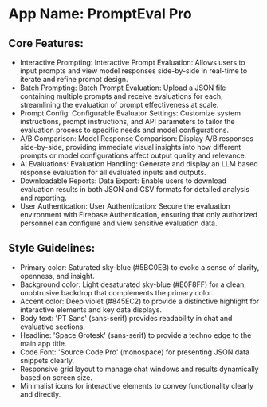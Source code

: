 # **App Name**: PromptEval Pro

## Core Features:

- Interactive Prompting: Interactive Prompt Evaluation: Allows users to input prompts and view model responses side-by-side in real-time to iterate and refine prompt design.
- Batch Prompting: Batch Prompt Evaluation: Upload a JSON file containing multiple prompts and receive evaluations for each, streamlining the evaluation of prompt effectiveness at scale.
- Prompt Config: Configurable Evaluator Settings: Customize system instructions, prompt instructions, and API parameters to tailor the evaluation process to specific needs and model configurations.
- A/B Comparison: Model Response Comparison: Display A/B responses side-by-side, providing immediate visual insights into how different prompts or model configurations affect output quality and relevance.
- AI Evaluations: Evaluation Handling: Generate and display an LLM based response evaluation for all evaluated inputs and outputs.
- Downloadable Reports: Data Export: Enable users to download evaluation results in both JSON and CSV formats for detailed analysis and reporting.
- User Authentication: User Authentication: Secure the evaluation environment with Firebase Authentication, ensuring that only authorized personnel can configure and view sensitive evaluation data.

## Style Guidelines:

- Primary color: Saturated sky-blue (#5BC0EB) to evoke a sense of clarity, openness, and insight.
- Background color: Light desaturated sky-blue (#E0F8FF) for a clean, unobtrusive backdrop that complements the primary color.
- Accent color: Deep violet (#845EC2) to provide a distinctive highlight for interactive elements and key data displays.
- Body text: 'PT Sans' (sans-serif) provides readability in chat and evaluative sections.
- Headline: 'Space Grotesk' (sans-serif) to provide a techno edge to the main app title.
- Code Font: 'Source Code Pro' (monospace) for presenting JSON data snippets clearly.
- Responsive grid layout to manage chat windows and results dynamically based on screen size.
- Minimalist icons for interactive elements to convey functionality clearly and directly.